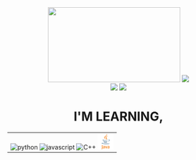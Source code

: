 
<div id="header" align="center">
  <img src="http://24.media.tumblr.com/5f211739cf588911b0255c44e3f18d8a/tumblr_mof4dbWK491r922azo1_500.gif" width="300" height="170"/>
  <img src="https://github-readme-stats.vercel.app/api?username=annapoorna-a-k&show_icons=true&line_height=33&count_private=true&theme=dark" height="170"a />
</div>
<div id="header" align="center">
  <img src="https://github-readme-stats.vercel.app/api/top-langs/?username=annapoorna-a-k&&hide=cmake&langs_count=4&line_height=60&theme=dark" height="170" />
  <img src="https://github-readme-streak-stats.herokuapp.com/?user=annapoorna-a-k&theme=dark" height="170" />
</div>
<table>
  <h1 style="text-align:center;">I'M LEARNING,</h1>
    <tr>
      <td>
        <div >
          <img src="https://img.icons8.com/color/128/000000/python.png" alt="python" width="50" height="50" />
          <img src="https://img.icons8.com/color/128/000000/javascript.png" alt="javascript" width="50" height="50" />
            <img src="https://e7.pngegg.com/pngimages/46/626/png-clipart-c-logo-the-c-programming-language-computer-icons-computer-programming-source-code-programming-miscellaneous-template.png" alt="C++" width="50" height="50" />
          <img src="https://raw.githubusercontent.com/github/explore/5b3600551e122a3277c2c5368af2ad5725ffa9a1/topics/java/java.png" alt="java" width="36" height="36" />
        </div>
    </td>
  </tr>
</table>

